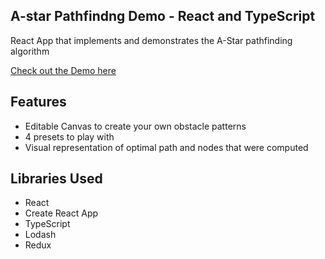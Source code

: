 ## A-star Pathfindng Demo - React and TypeScript

React App that implements and demonstrates the A-Star pathfinding algorithm

[Check out the Demo here]()

## Features

- Editable Canvas to create your own obstacle patterns
- 4 presets to play with
- Visual representation of optimal path and nodes that were computed

## Libraries Used

- React
- Create React App
- TypeScript
- Lodash
- Redux
